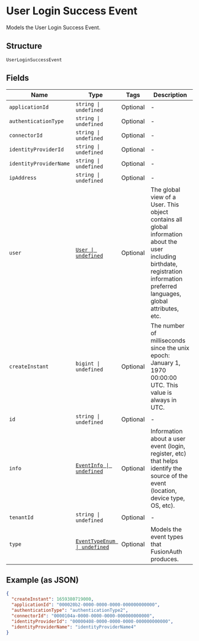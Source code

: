 
# User Login Success Event

Models the User Login Success Event.

## Structure

`UserLoginSuccessEvent`

## Fields

| Name | Type | Tags | Description |
|  --- | --- | --- | --- |
| `applicationId` | `string \| undefined` | Optional | - |
| `authenticationType` | `string \| undefined` | Optional | - |
| `connectorId` | `string \| undefined` | Optional | - |
| `identityProviderId` | `string \| undefined` | Optional | - |
| `identityProviderName` | `string \| undefined` | Optional | - |
| `ipAddress` | `string \| undefined` | Optional | - |
| `user` | [`User \| undefined`](../../doc/models/user.md) | Optional | The global view of a User. This object contains all global information about the user including birthdate, registration information  preferred languages, global attributes, etc. |
| `createInstant` | `bigint \| undefined` | Optional | The number of milliseconds since the unix epoch: January 1, 1970 00:00:00 UTC. This value is always in UTC. |
| `id` | `string \| undefined` | Optional | - |
| `info` | [`EventInfo \| undefined`](../../doc/models/event-info.md) | Optional | Information about a user event (login, register, etc) that helps identify the source of the event (location, device type, OS, etc). |
| `tenantId` | `string \| undefined` | Optional | - |
| `type` | [`EventTypeEnum \| undefined`](../../doc/models/event-type-enum.md) | Optional | Models the event types that FusionAuth produces. |

## Example (as JSON)

```json
{
  "createInstant": 1659380719000,
  "applicationId": "000020b2-0000-0000-0000-000000000000",
  "authenticationType": "authenticationType2",
  "connectorId": "0000104a-0000-0000-0000-000000000000",
  "identityProviderId": "00000408-0000-0000-0000-000000000000",
  "identityProviderName": "identityProviderName4"
}
```

